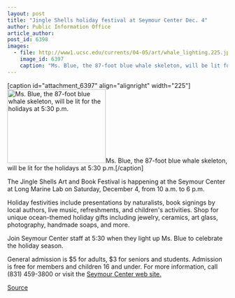 ```yaml
---
layout: post
title: "Jingle Shells holiday festival at Seymour Center Dec. 4"
author: Public Information Office
article_author: 
post_id: 6398
images:
  - file: http://www1.ucsc.edu/currents/04-05/art/whale_lighting.225.jpg
    image_id: 6397
    caption: "Ms. Blue, the 87-foot blue whale skeleton, will be lit for the holidays at 5:30 p.m."
---
```


[caption id="attachment_6397" align="alignright" width="225"]<a href="http://dev-ucsc-news.pantheonsite.io/wp-content/uploads/2004/11/whale_lighting.225.jpg"><img class="size-full wp-image-6397" src="http://dev-ucsc-news.pantheonsite.io/wp-content/uploads/2004/11/whale_lighting.225.jpg" alt="Ms. Blue, the 87-foot blue whale skeleton, will be lit for the holidays at 5:30 p.m." width="225" height="169" /></a>Ms. Blue, the 87-foot blue whale skeleton, will be lit for the holidays at 5:30 p.m.[/caption]
<a name="content" id="content"></a>
<p>
  The Jingle Shells Art and Book Festival is happening at the Seymour Center at Long Marine Lab on Saturday, December 4, from 10 a.m. to 6 p.m.
</p>
<p>
  Holiday festivities include presentations by naturalists, book signings by local authors, live music, refreshments, and children's activities. Shop for unique ocean-themed holiday gifts including jewelry, ceramics, art glass, photography, handmade soaps, and more.
</p>
<p>
  Join Seymour Center staff at 5:30 when they light up Ms. Blue to celebrate the holiday season.
</p>
<p>
  General admission is $5 for adults, $3 for seniors and students. Admission is free for members and children 16 and under. For more information, call (831) 459-3800 or visit the <a href="http://seymourcenter.ucsc.edu">Seymour Center web site.</a><br>
</p>
<p><a href="http://www1.ucsc.edu/currents/04-05/11-29/brief-jingleshells.asp" title="Permalink to brief-jingleshells">Source</a></p>
